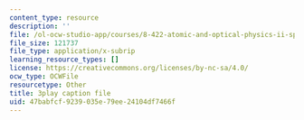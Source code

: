 ```yaml
---
content_type: resource
description: ''
file: /ol-ocw-studio-app/courses/8-422-atomic-and-optical-physics-ii-spring-2013/47babfcf9239035e79ee24104df7466f_FU3P-vnGSZ0.srt
file_size: 121737
file_type: application/x-subrip
learning_resource_types: []
license: https://creativecommons.org/licenses/by-nc-sa/4.0/
ocw_type: OCWFile
resourcetype: Other
title: 3play caption file
uid: 47babfcf-9239-035e-79ee-24104df7466f
---
```


